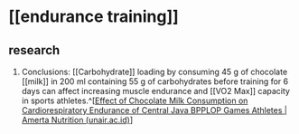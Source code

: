 # [[endurance training]]
## research
1. Conclusions: [[Carbohydrate]] loading by consuming 45 g of chocolate [[milk]] in 200 ml containing 55 g of carbohydrates before training for 6 days can affect increasing muscle endurance and [[VO2 Max]] capacity in sports athletes.^[[Effect of Chocolate Milk Consumption on Cardiorespiratory Endurance of Central Java BPPLOP Games Athletes | Amerta Nutrition (unair.ac.id)](https://e-journal.unair.ac.id/AMNT/article/view/48418)]